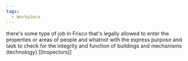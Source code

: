```yaml
---
tags:
  - Workpiece
---
```

there's some type of job in Frisco that's legally allowed to enter the properties or areas of people and whatnot with the express purpose and task to check for the integrity and function of buildings and mechanisms (technology)
[[Inspectors]]